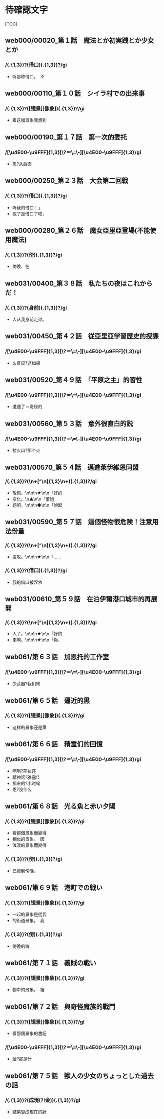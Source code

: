 # 待確認文字

[TOC]

## web000/00020_第１話　魔法とか初実践とか少女とか

### /(.{1,3})?(借口)(.{1,3})?/gi

- 听那种借口。　不


## web000/00110_第１０話　シイラ村での出来事

### /(.{1,3})?([镜景][像象])(.{1,3})?/gi

- 着这幅景象我想到


## web000/00190_第１７話　第一次的委托

### /[\\u4E00-\\u9FFF]{1,3}[\\?＝\\=\\-][\\u4E00-\\u9FFF]{1,3}/gi

- 恩?从后面


## web000/00250_第２３話　大会第二回戦

### /(.{1,3})?(借口)(.{1,3})?/gi

- 听我的借口！」
- 說了是借口了吧，


## web000/00280_第２６話　魔女亞里亞登場(不能使用魔法)

### /(.{1,3})?(傍)(.{1,3})?/gi

- 傍晚、在


## web031/00400_第３８話　私たちの夜はこれからだ！

### /(.{1,3})?(身前)(.{1,3})?/gi

- 人从我身前走过。


## web031/00450_第４２話　従亞里亞学習歴史的授課

### /[\\u4E00-\\u9FFF]{1,3}[\\?＝\\=\\-][\\u4E00-\\u9FFF]{1,3}/gi

- 么反应?这如果


## web031/00520_第４９話　「平原之主」的習性

### /[\\u4E00-\\u9FFF]{1,3}[\\?＝\\=\\-][\\u4E00-\\u9FFF]{1,3}/gi

- 遭遇了＝奇怪的


## web031/00560_第５３話　意外很直白的説

### /[\\u4E00-\\u9FFF]{1,3}[\\?＝\\=\\-][\\u4E00-\\u9FFF]{1,3}/gi

- 拉火山?那个火


## web031/00570_第５４話　邁進萊伊維恩同盟

### /(.{1,3})?(\n+[^\n]{1,2}\n+)(.{1,3})?/gi

- 敬佩。\n\n\n★\n\n「好的
- 变化。\n▲\n\n「蕾姐
- 题吧。\n\n\n◆\n\n「說起


## web031/00590_第５７話　這個怪物很危険！注意用法份量

### /(.{1,3})?(\n+[^\n]{1,2}\n+)(.{1,3})?/gi

- 进攻。\n\n\n★\n\n「……

### /(.{1,3})?(借口)(.{1,3})?/gi

- 我的借口被涅依


## web031/00610_第５９話　在泊伊爾港口城市的再展開

### /(.{1,3})?(\n+[^\n]{1,2}\n+)(.{1,3})?/gi

- 人了。\n\n\n★\n\n「好的
- 来啊。\n\n\n★\n\n「你，


## web061/第６３話　加恩托的工作室

### /[\\u4E00-\\u9FFF]{1,3}[\\?＝\\=\\-][\\u4E00-\\u9FFF]{1,3}/gi

- 少武器?我们竭


## web061/第６５話　逼近的黒

### /(.{1,3})?([镜景][像象])(.{1,3})?/gi

- 这样的景象还是第


## web061/第６６話　精霊们的回憶

### /[\\u4E00-\\u9FFF]{1,3}[\\?＝\\=\\-][\\u4E00-\\u9FFF]{1,3}/gi

- 啊咧?莎拉还
- 精神話?雅露佳
- 那来的?小时候
- 恩?没什么


## web061/第６８話　光る魚と赤い夕陽

### /(.{1,3})?([镜景][像象])(.{1,3})?/gi

- 看那個景象而變得
- 相似的景象。　因
- 浪漫的景象而變得

### /(.{1,3})?(傍)(.{1,3})?/gi

- 已經到傍晚。　


## web061/第６９話　港町での戦い

### /(.{1,3})?([镜景][像象])(.{1,3})?/gi

- 一起的景象是從我
- 的街道景象。　我

### /(.{1,3})?(傍)(.{1,3})?/gi

- 傍晚的海


## web061/第７１話　義賊の戦い

### /(.{1,3})?([镜景][像象])(.{1,3})?/gi

- 物中的景象。　裡


## web061/第７２話　與奇怪魔族的戰鬥

### /(.{1,3})?([镜景][像象])(.{1,3})?/gi

- 看那個景象的書記

### /[\\u4E00-\\u9FFF]{1,3}[\\?＝\\=\\-][\\u4E00-\\u9FFF]{1,3}/gi

- 蛤?那是什


## web061/第７５話　獣人の少女のちょっとした過去の話

### /(.{1,3})?(成現(?!金))(.{1,3})?/gi

- 結果變成現在的狀
